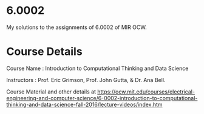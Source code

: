 # 6.0002
My solutions to the assignments of 6.0002 of MIR OCW.

# Course Details
Course Name : Introduction to Computational Thinking and Data Science

Instructors : Prof. Eric Grimson, Prof. John Gutta, & Dr. Ana Bell.

Course Material and other details at https://ocw.mit.edu/courses/electrical-engineering-and-computer-science/6-0002-introduction-to-computational-thinking-and-data-science-fall-2016/lecture-videos/index.htm
